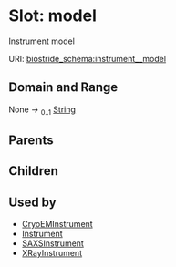 
# Slot: model

Instrument model

URI: [biostride_schema:instrument__model](https://w3id.org/biostride/schema/instrument__model)


## Domain and Range

None &#8594;  <sub>0..1</sub> [String](types/String.md)

## Parents


## Children


## Used by

 * [CryoEMInstrument](CryoEMInstrument.md)
 * [Instrument](Instrument.md)
 * [SAXSInstrument](SAXSInstrument.md)
 * [XRayInstrument](XRayInstrument.md)

